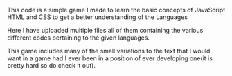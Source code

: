 This code is a simple game I made to learn the basic concepts of JavaScript HTML and CSS to get a better understanding of the Languages

Here I have uploaded multiple files all of them containing the various different codes pertaining to the given languages.

This game includes many of the small variations to the text that I would want in a game had I ever been in a position of ever developing one(it is pretty hard so do check it out).

